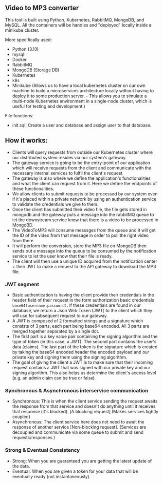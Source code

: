 ## Video to MP3 converter

This tool is built using Python, Kubernetes, RabbitMQ, MongoDB, and MySQL.
All the containers will be handles and "deployed" locally inside a minikube cluster.

More specifically used:
- Python (3.10)
- mysql
- Docker
- RabbitMQ
- MongoDB (Storage DB)
- Kubernetes
- k9s
- Minikube (Allows us to have a local kubernetes cluster on our own machine to build a microservices 
             architecture locally without having to deploy it to some production server. - This allows you to simulate a multi-node Kubernetes environment 
              in a single-node cluster, which is useful for testing and development.)

File functions:
- init.sql: Create a user and database and assign user to that database.

## How it works:
- Clients will query requests from outside our Kubernetes cluster where our distributed system resides via our system's gateway.
- The gateway service is going to be the entry-point of our application which will receive requests from the client and communicate with
    the necessary internal services to fulfil the client's request.
- The gateway is also where we define the application's functionalities and what the client can request from it. Here we define the endpoints
  of these functionalities.
- We allow clients to submit requests to be processed by our system even if it's placed within a private network by using an authentication service
  to validate the credentials we give to them.
- Once the client has submitted their video file, the file gets stored in mongodb and
  the gateway puts a message into the rabbitMQ queue to let the downstream service know
  that there is a video to be processed in MongoBD.
- The VideoToMP3 will consume messages from the queue and it will get the ID of the video from that message
  in order to pull the right video from there.
- It will perform the conversion, store the MP3 file on MongoDB then sends out a message into the queue to be consumed
  by the notification service to let the user know that their file is ready.
- The client will then use a unique ID acquired from the notification center + their JWT to make a request to the API gateway to 
  download the MP3 file.


### JWT segment
- Basic authentication is having the client provide their credentials in the header field of their request 
  in the form authorization basic credentials `base64(username:password)`. If these credentials are found in our database, we return a Json Web Token (JWT)
  to the client which they will use for subsequent request to our gateway.
- A JWT is composed of 2 formatted strings and a signature which consists of 3 parts, each part being base64 encoded. All 3 parts are merged together 
  separated by a single dot.
- The first part is a key value pair containing the signing algorithm and the type of token (in this case, a JWT). The second part contains the user's data
  (claims). The last part of the token is the signature which is created by taking the base64 encoded header the encoded payload and our private key
 and signing them using the signing algorithm.
- The goal of giving the client a JWT is to make sure that their incoming request contains a JWT that was signed with our private key and our signing algorithm.
    This also helps us determine the client's access level (e.g. an admin claim can be true or false).

### Synchronous & Asynchronous interservice communication
- Synchronous: This is when the client service sending the request awaits the response from that service and 
                doesn't do anything until it receives that response (it's blocked). [A blocking request] (Makes services tightly coupled)
- Asynchronous: The client service here does not need to await the response of another service [Non-blocking request]. (Services are decoupled
                 and communicate via some queue to submit and send requests/responses.)

### Strong & Eventual Consistency
- Strong: When you are guaranteed you are getting the latest update of the data.
- Eventual: When you are given a token for your data that will be eventually ready (not instantaneously).